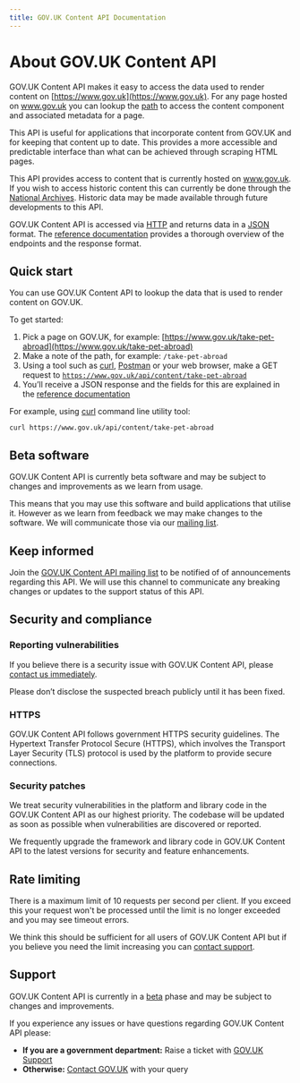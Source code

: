 ```yaml
---
title: GOV.UK Content API Documentation
---
```


# About GOV.UK Content API

GOV.UK Content API makes it easy to access the data used to render content
on [https://www.gov.uk](https://www.gov.uk). For any page hosted on www.gov.uk
you can lookup the [path](#quick-start) to access the content component and
associated metadata for a page.

This API is useful for applications that incorporate content from GOV.UK and
for keeping that content up to date. This provides a more accessible and
predictable interface than what can be achieved through scraping HTML pages.

This API provides access to content that is currently hosted on www.gov.uk. If
you wish to access historic content this can currently be done through the
[National Archives][]. Historic data may be made available through future
developments to this API.

GOV.UK Content API is accessed via [HTTP][] and returns data in a [JSON][]
format. The [reference documentation](reference.html) provides a thorough
overview of the endpoints and the response format.

## Quick start

You can use GOV.UK Content API to lookup the data that is used to render
content on GOV.UK.

To get started:

 1. Pick a page on GOV.UK, for example: [https://www.gov.uk/take-pet-abroad](https://www.gov.uk/take-pet-abroad)
 2. Make a note of the path, for example: `/take-pet-abroad`
 3. Using a tool such as [curl](https://curl.haxx.se/),
    [Postman](https://www.getpostman.com/) or your web browser, make a GET
    request to [`https://www.gov.uk/api/content/take-pet-abroad`](https://www.gov.uk/api/content/take-pet-abroad)
 4. You’ll receive a JSON response and the fields for this are
    explained in the [reference documentation](reference.html)

For example, using [curl](https://curl.haxx.se/) command line utility tool:

```shell
curl https://www.gov.uk/api/content/take-pet-abroad
```

## Beta software

GOV.UK Content API is currently beta software and may be subject to changes
and improvements as we learn from usage.

This means that you may use this software and build applications that utilise
it. However as we learn from feedback we may make changes to the software.
We will communicate those via our [mailing list](#keep-informed).

## Keep informed

Join the [GOV.UK Content API mailing list][google-group] to be notified of
of announcements regarding this API. We will use this channel to communicate
any breaking changes or updates to the support status of this API.

## Security and compliance

### Reporting vulnerabilities

If you believe there is a security issue with GOV.UK Content API, please
[contact us immediately](#support).

Please don’t disclose the suspected breach publicly until it has been fixed.

### HTTPS

GOV.UK Content API follows government HTTPS security guidelines. The
Hypertext Transfer Protocol Secure (HTTPS), which involves the Transport Layer
Security (TLS) protocol is used by the platform to provide secure connections.

### Security patches

We treat security vulnerabilities in the platform and library code in the GOV.UK
Content API as our highest priority. The codebase will be updated as soon as
possible when vulnerabilities are discovered or reported.

We frequently upgrade the framework and library code in GOV.UK Content API
to the latest versions for security and feature enhancements.

## Rate limiting

There is a maximum limit of 10 requests per second per client. If you exceed
this your request won't be processed until the limit is no longer exceeded
and you may see timeout errors.

We think this should be sufficient for all users of GOV.UK Content API but
if you believe you need the limit increasing you can [contact support](#support).

## Support

GOV.UK Content API is currently in a [beta](https://www.gov.uk/help/beta)
phase and may be subject to changes and improvements.

If you experience any issues or have questions regarding GOV.UK Content API
please:

- **If you are a government department:** Raise a ticket with [GOV.UK Support][]
- **Otherwise:** [Contact GOV.UK][] with your query


[google-group]: https://groups.google.com/a/digital.cabinet-office.gov.uk/forum/#!forum/contentapi
[National Archives]: http://webarchive.nationalarchives.gov.uk/*/https://www.gov.uk/
[HTTP]: https://en.wikipedia.org/wiki/Hypertext_Transfer_Protocol
[JSON]: https://en.wikipedia.org/wiki/JSON
[GOV.UK Support]: https://support.publishing.service.gov.uk
[Contact GOV.UK]: https://www.gov.uk/contact/govuk
